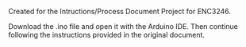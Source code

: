 Created for the Intructions/Process Document Project for ENC3246.

Download the .ino file and open it with the Arduino IDE.
Then continue following the instructions provided in the original document.
